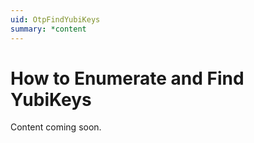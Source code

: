 ```yaml
---
uid: OtpFindYubiKeys
summary: *content
---
```


<!-- Copyright 2021 Yubico AB

Licensed under the Apache License, Version 2.0 (the "License");
you may not use this file except in compliance with the License.
You may obtain a copy of the License at

    http://www.apache.org/licenses/LICENSE-2.0

Unless required by applicable law or agreed to in writing, software
distributed under the License is distributed on an "AS IS" BASIS,
WITHOUT WARRANTIES OR CONDITIONS OF ANY KIND, either express or implied.
See the License for the specific language governing permissions and
limitations under the License. -->

# How to Enumerate and Find YubiKeys

Content coming soon.
